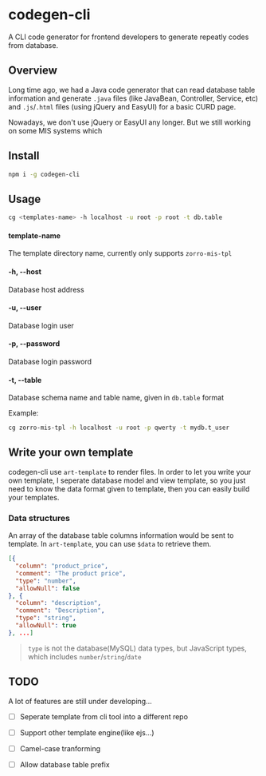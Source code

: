 # codegen-cli

A CLI code generator for frontend developers to generate repeatly codes from database.

## Overview

Long time ago, we had a Java code generator that can read database table information and generate `.java` files (like JavaBean, Controller, Service, etc) and `.js`/`.html` files (using jQuery and EasyUI) for a basic CURD page.

Nowadays, we don't use jQuery or EasyUI any longer. But we still working on some MIS systems which

## Install

```bash
npm i -g codegen-cli
```

## Usage

```bash
cg <templates-name> -h localhost -u root -p root -t db.table
```

#### template-name

The template directory name, currently only supports `zorro-mis-tpl`

#### -h, --host

Database host address

#### -u, --user

Database login user

#### -p, --password

Database login password

#### -t, --table

Database schema name and table name, given in `db.table` format

Example:

```bash
cg zorro-mis-tpl -h localhost -u root -p qwerty -t mydb.t_user
```

## Write your own template

codegen-cli use `art-template` to render files. In order to let you write your own template, I seperate database model and view template, so you just need to know the data format given to template, then you can easily build your templates.

### Data structures

An array of the database table columns information would be sent to template. In `art-template`, you can use `$data` to retrieve them.

```json
[{
  "column": "product_price",
  "comment": "The product price",
  "type": "number",
  "allowNull": false
}, {
  "column": "description",
  "comment": "Description",
  "type": "string",
  "allowNull": true
}, ...]
```

> `type` is not the database(MySQL) data types, but JavaScript types, which includes `number`/`string`/`date` 

## TODO

A lot of features are still under developing...

- [ ] Seperate template from cli tool into a different repo
- [ ] Support other template engine(like ejs...)
- [ ] Camel-case tranforming
- [ ] Allow database table prefix

